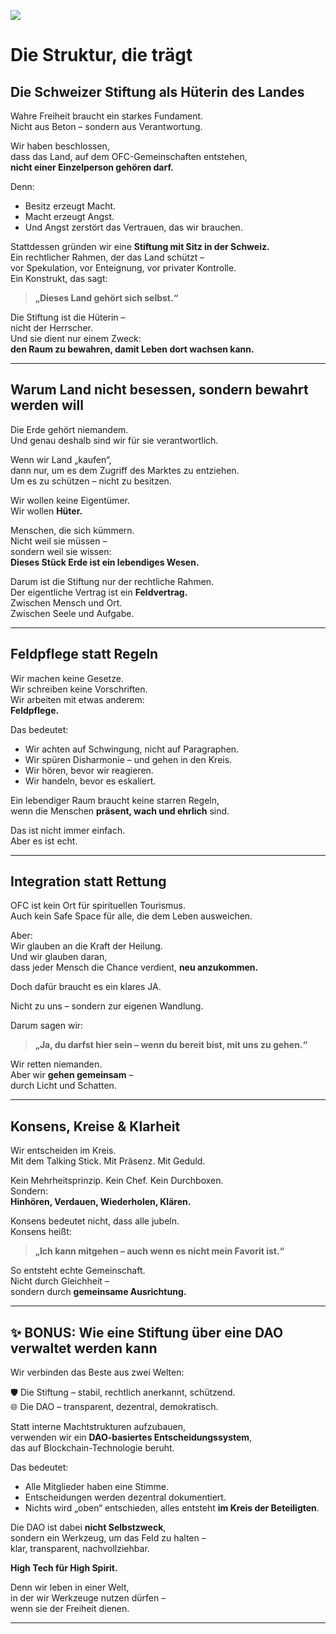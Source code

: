![](dao.png)
# Die Struktur, die trägt

## Die Schweizer Stiftung als Hüterin des Landes

Wahre Freiheit braucht ein starkes Fundament.  
Nicht aus Beton – sondern aus Verantwortung.

Wir haben beschlossen,  
dass das Land, auf dem OFC-Gemeinschaften entstehen,  
**nicht einer Einzelperson gehören darf.**

Denn:
- Besitz erzeugt Macht.
- Macht erzeugt Angst.
- Und Angst zerstört das Vertrauen, das wir brauchen.

Stattdessen gründen wir eine **Stiftung mit Sitz in der Schweiz.**  
Ein rechtlicher Rahmen, der das Land schützt –  
vor Spekulation, vor Enteignung, vor privater Kontrolle.  
Ein Konstrukt, das sagt:  
> **„Dieses Land gehört sich selbst.“**

Die Stiftung ist die Hüterin –  
nicht der Herrscher.  
Und sie dient nur einem Zweck:  
**den Raum zu bewahren, damit Leben dort wachsen kann.**

---

## Warum Land nicht besessen, sondern bewahrt werden will

Die Erde gehört niemandem.  
Und genau deshalb sind wir für sie verantwortlich.

Wenn wir Land „kaufen“,  
dann nur, um es dem Zugriff des Marktes zu entziehen.  
Um es zu schützen – nicht zu besitzen.

Wir wollen keine Eigentümer.  
Wir wollen **Hüter.**

Menschen, die sich kümmern.  
Nicht weil sie müssen –  
sondern weil sie wissen:  
**Dieses Stück Erde ist ein lebendiges Wesen.**

Darum ist die Stiftung nur der rechtliche Rahmen.  
Der eigentliche Vertrag ist ein **Feldvertrag.**  
Zwischen Mensch und Ort.  
Zwischen Seele und Aufgabe.

---

## Feldpflege statt Regeln

Wir machen keine Gesetze.  
Wir schreiben keine Vorschriften.  
Wir arbeiten mit etwas anderem:  
**Feldpflege.**

Das bedeutet:
- Wir achten auf Schwingung, nicht auf Paragraphen.
- Wir spüren Disharmonie – und gehen in den Kreis.
- Wir hören, bevor wir reagieren.
- Wir handeln, bevor es eskaliert.

Ein lebendiger Raum braucht keine starren Regeln,  
wenn die Menschen **präsent, wach und ehrlich** sind.

Das ist nicht immer einfach.  
Aber es ist echt.

---

## Integration statt Rettung

OFC ist kein Ort für spirituellen Tourismus.  
Auch kein Safe Space für alle, die dem Leben ausweichen.

Aber:  
Wir glauben an die Kraft der Heilung.  
Und wir glauben daran,  
dass jeder Mensch die Chance verdient, **neu anzukommen.**

Doch dafür braucht es ein klares JA.

Nicht zu uns – sondern zur eigenen Wandlung.

Darum sagen wir:
> **„Ja, du darfst hier sein – wenn du bereit bist, mit uns zu gehen.“**

Wir retten niemanden.  
Aber wir **gehen gemeinsam** –  
durch Licht und Schatten.

---

## Konsens, Kreise & Klarheit

Wir entscheiden im Kreis.  
Mit dem Talking Stick. Mit Präsenz. Mit Geduld.

Kein Mehrheitsprinzip. Kein Chef. Kein Durchboxen.  
Sondern:  
**Hinhören, Verdauen, Wiederholen, Klären.**

Konsens bedeutet nicht, dass alle jubeln.  
Konsens heißt:  
> **„Ich kann mitgehen – auch wenn es nicht mein Favorit ist.“**

So entsteht echte Gemeinschaft.  
Nicht durch Gleichheit –  
sondern durch **gemeinsame Ausrichtung.**

---

## ✨ BONUS: Wie eine Stiftung über eine DAO verwaltet werden kann

Wir verbinden das Beste aus zwei Welten:

🛡️ Die Stiftung – stabil, rechtlich anerkannt, schützend.  
🌐 Die DAO – transparent, dezentral, demokratisch.

Statt interne Machtstrukturen aufzubauen,  
verwenden wir ein **DAO-basiertes Entscheidungssystem**,  
das auf Blockchain-Technologie beruht.

Das bedeutet:
- Alle Mitglieder haben eine Stimme.
- Entscheidungen werden dezentral dokumentiert.
- Nichts wird „oben“ entschieden, alles entsteht **im Kreis der Beteiligten**.

Die DAO ist dabei **nicht Selbstzweck**,  
sondern ein Werkzeug, um das Feld zu halten –  
klar, transparent, nachvollziehbar.

**High Tech für High Spirit.**

Denn wir leben in einer Welt,  
in der wir Werkzeuge nutzen dürfen –  
wenn sie der Freiheit dienen.

---